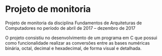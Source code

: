 # Projeto de monitoria
Projeto de monitoria da disciplina Fundamentos de Arquiteturas de Computadores no período de abril de 2017 – dezembro de 2017

O projeto consistiu no desenvolvimento de um programa em C que possui como funcionalidade realizar as conversões entre as bases numéricas binária, octal, decimal e hexadecimal, de forma visual e detalhada.
